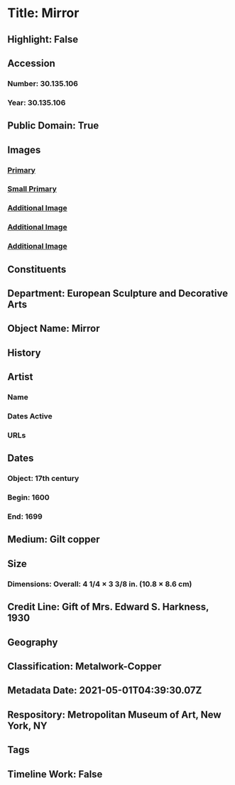 # Title: Mirror
## Highlight: False
## Accession
### Number: 30.135.106
### Year: 30.135.106
## Public Domain: True
## Images
### [Primary](https://images.metmuseum.org/CRDImages/es/original/SF30_135_106_img1.jpg)
### [Small Primary](https://images.metmuseum.org/CRDImages/es/web-large/SF30_135_106_img1.jpg)
### [Additional Image](https://images.metmuseum.org/CRDImages/es/original/SF30_135_106_img2.jpg)
### [Additional Image](https://images.metmuseum.org/CRDImages/es/original/81523.jpg)
### [Additional Image](https://images.metmuseum.org/CRDImages/es/original/200499.jpg)
## Constituents
## Department: European Sculpture and Decorative Arts
## Object Name: Mirror
## History
## Artist
### Name
### Dates Active
### URLs
## Dates
### Object: 17th century
### Begin: 1600
### End: 1699
## Medium: Gilt copper
## Size
### Dimensions: Overall: 4 1/4 × 3 3/8 in. (10.8 × 8.6 cm)
## Credit Line: Gift of Mrs. Edward S. Harkness, 1930
## Geography
## Classification: Metalwork-Copper
## Metadata Date: 2021-05-01T04:39:30.07Z
## Respository: Metropolitan Museum of Art, New York, NY
## Tags
## Timeline Work: False